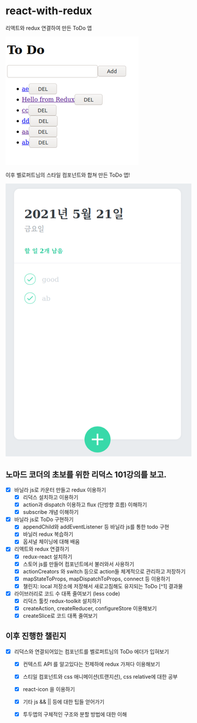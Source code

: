 # react-with-redux

리액트와 redux 연결하여 만든 ToDo 앱

![](presentation/스크린샷,%202021-05-17%2020-25-55.png)

이후 벨로퍼트님의 스타일 컴포넌트와 합쳐 만든 ToDo 앱!

![](presentation/스크린샷,%202021-05-21%2021-52-37.png)

## 노마드 코더의 초보를 위한 리덕스 101강의를 보고.

- [x] 바닐라 js로 카운터 만들고 redux 이용하기
  - [x] 리덕스 설치하고 이용하기
  - [x] action과 dispatch 이용하고 flux (단방향 흐름) 이해하기  
  - [x] subscribe 개념 이해하기 
- [x] 바닐라 js로 ToDo 구현하기
  - [x] appendChild와 addEventListener 등 바닐라 js를 통한 todo 구현
  - [x] 바닐러 redux 복습하기   
  - [x] 옵셔널 체이닝에 대해 배움 
- [x] 리액트와 redux 연결하기
  - [x] redux-react 설치하기
  - [x] 스토어 js를 만들어 컴포넌트에서 불러와서 사용하기
  - [x] actionCreators 와 switch 등으로 action들 체계적으로 관리하고 저장하기
  - [x] mapStateToProps, mapDispatchToProps, connect 등 이용하기 
  - [x] 챌린지: local 저장소에 저장해서 새로고침해도 유지되는 ToDo [^1] 결과물
- [x] 라이브러리로 코드 수 대폭 줄여보기 (less code)
  - [x] 리덕스 툴킷 redux-toolkit 설치하기
  - [x] createAction, createReducer, configureStore 이용해보기
  - [x] createSlice로 코드 대폭 줄여보기 
## 이후 진행한 챌린지

- [x] 리덕스와 연결되어있는 컴포넌트를 벨로퍼트님의 ToDo 에더가 입혀보기
  - [x] 컨텍스트 API 를 알고있다는 전제하에 redux 가져다 이용해보기
  - [x] 스티일 컴포넌트와 css 애니메이션(트랜지션), css relative에 대한 공부
  - [x] react-icon 을 이용하기
  - [x] 기타 js && || 등에 대한 팁들 얻어가기
  - [x] 투두앱의 구체적인 구조와 분할 방법에 대한 이해



